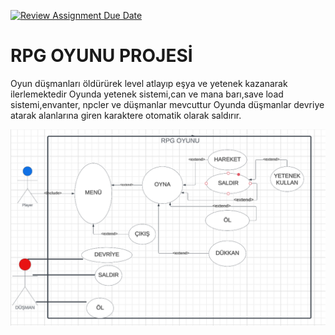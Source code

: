 [![Review Assignment Due Date](https://classroom.github.com/assets/deadline-readme-button-24ddc0f5d75046c5622901739e7c5dd533143b0c8e959d652212380cedb1ea36.svg)](https://classroom.github.com/a/QA5O9x4M)
# RPG OYUNU PROJESİ
Oyun düşmanları öldürürek level atlayıp eşya ve yetenek kazanarak ilerlemektedir
Oyunda yetenek sistemi,can ve mana barı,save load sistemi,envanter, npcler ve düşmanlar mevcuttur
Oyunda düşmanlar devriye atarak alanlarına giren karaktere otomatik olarak saldırır.





<img src="https://github.com/Iskenderun-Technical-University/ymg-donem-projesi-202523034/blob/main/usecase.png?raw=true" width="auto">
